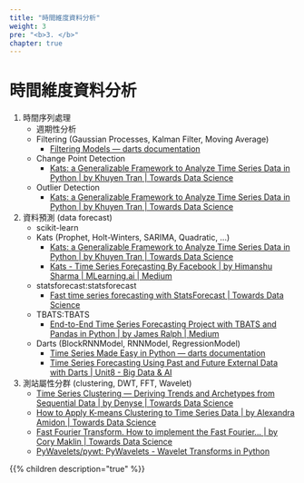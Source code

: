 ```yaml
---
title: "時間維度資料分析"
weight: 3
pre: "<b>3. </b>"
chapter: true
---
```


# 時間維度資料分析


1. 時間序列處理
    - 週期性分析
    - Filtering (Gaussian Processes, Kalman Filter, Moving Average)
        - [Filtering Models — darts documentation](https://unit8co.github.io/darts/generated_api/darts.models.filtering.html)
    - Change Point Detection
        - [Kats: a Generalizable Framework to Analyze Time Series Data in Python | by Khuyen Tran | Towards Data Science](https://towardsdatascience.com/kats-a-generalizable-framework-to-analyze-time-series-data-in-python-3c8d21efe057)
    - Outlier Detection
        - [Kats: a Generalizable Framework to Analyze Time Series Data in Python | by Khuyen Tran | Towards Data Science](https://towardsdatascience.com/kats-a-generalizable-framework-to-analyze-time-series-data-in-python-3c8d21efe057)
2. 資料預測 (data forecast)
    - scikit-learn
    - Kats (Prophet, Holt-Winters, SARIMA, Quadratic, ...)
        - [Kats: a Generalizable Framework to Analyze Time Series Data in Python | by Khuyen Tran | Towards Data Science](https://towardsdatascience.com/kats-a-generalizable-framework-to-analyze-time-series-data-in-python-3c8d21efe057)
        - [Kats - Time Series Forecasting By Facebook | by Himanshu Sharma | MLearning.ai | Medium](https://medium.com/mlearning-ai/kats-time-series-forecasting-by-facebook-a2741794d814)
    - statsforecast:statsforecast
        - [Fast time series forecasting with StatsForecast | Towards Data Science](https://towardsdatascience.com/fast-time-series-forecasting-with-statsforecast-694d1670a2f3)
    - TBATS:TBATS
        - [End-to-End Time Series Forecasting Project with TBATS and Pandas in Python | by James Ralph | Medium](https://medium.com/@james.ralph8555/end-to-end-time-series-forecasting-project-with-tbats-and-pandas-in-python-4c56a2771023)
    - Darts (BlockRNNModel, RNNModel, RegressionModel)
        - [Time Series Made Easy in Python — darts documentation](https://unit8co.github.io/darts/)
        - [Time Series Forecasting Using Past and Future External Data with Darts | Unit8 - Big Data & AI](https://medium.com/unit8-machine-learning-publication/time-series-forecasting-using-past-and-future-external-data-with-darts-1f0539585993)
3. 測站屬性分群 (clustering, DWT, FFT, Wavelet)
    - [Time Series Clustering — Deriving Trends and Archetypes from Sequential Data | by Denyse | Towards Data Science](https://towardsdatascience.com/time-series-clustering-deriving-trends-and-archetypes-from-sequential-data-bb87783312b4)
    - [How to Apply K-means Clustering to Time Series Data | by Alexandra Amidon | Towards Data Science](https://towardsdatascience.com/how-to-apply-k-means-clustering-to-time-series-data-28d04a8f7da3)
    - [Fast Fourier Transform. How to implement the Fast Fourier… | by Cory Maklin | Towards Data Science](https://towardsdatascience.com/fast-fourier-transform-937926e591cb)
    - [PyWavelets/pywt: PyWavelets - Wavelet Transforms in Python](https://github.com/PyWavelets/pywt)

{{% children description="true" %}}
